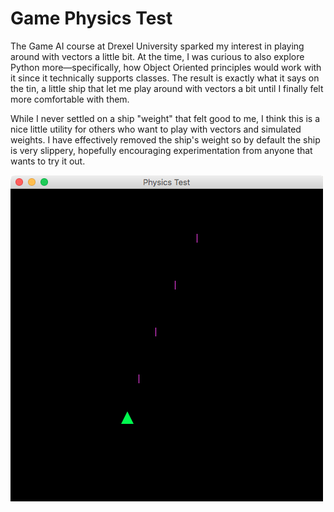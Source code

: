 Game Physics Test
=================

The Game AI course at Drexel University sparked my interest in playing around with vectors a little bit. At the time, I was curious to also explore Python more—specifically, how Object Oriented principles would work with it since it technically supports classes. The result is exactly what it says on the tin, a little ship that let me play around with vectors a bit until I finally felt more comfortable with them.

While I never settled on a ship "weight" that felt good to me, I think this is a nice little utility for others who want to play with vectors and simulated weights. I have effectively removed the ship's weight so by default the ship is very slippery, hopefully encouraging experimentation from anyone that wants to try it out.

<img src="https://raw.githubusercontent.com/Barrowclift/Game-Physics-Test/master/screenshot.png">
